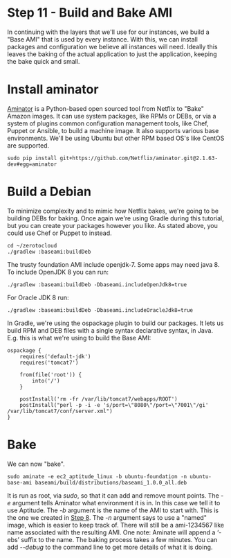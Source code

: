 # Step 11 - Build and Bake AMI

In continuing with the layers that we'll use for our instances, we build a "Base AMI" that is used by every instance.
With this, we can install packages and configuration we believe all instances will need.
Ideally this leaves the baking of the actual application to just the application, keeping the bake quick and small.

# Install aminator

<a href="https://github.com/Netflix/aminator" target="_blank">Aminator</a> is a Python-based open sourced tool from Netflix to "Bake" Amazon images.
It can use system packages, like RPMs or DEBs, or via a system of plugins common configuration management tools, like Chef, Puppet or Ansible, to build a machine image.
It also supports various base environments. We'll be using Ubuntu but other RPM based OS's like CentOS are supported.

    sudo pip install git+https://github.com/Netflix/aminator.git@2.1.63-dev#egg=aminator
    
# Build a Debian

To minimize complexity and to mimic how Netflix bakes, we're going to be building DEBs for baking. 
Once again we're using Gradle during this tutorial, but you can create your packages however you like. 
As stated above, you could use Chef or Puppet to instead. 

    cd ~/zerotocloud
    ./gradlew :baseami:buildDeb

The trusty foundation AMI include openjdk-7. Some apps may need java 8. To include OpenJDK 8 you can run:

    ./gradlew :baseami:buildDeb -Dbaseami.includeOpenJdk8=true

For Oracle JDK 8 run:

    ./gradlew :baseami:buildDeb -Dbaseami.includeOracleJdk8=true

In Gradle, we're using the ospackage plugin to build our packages. 
It lets us build RPM and DEB files with a single syntax declarative syntax, in Java.
E.g. this is what we're using to build the Base AMI:

    ospackage {
        requires('default-jdk')
        requires('tomcat7')

        from(file('root')) {
            into('/')
        }

        postInstall('rm -fr /var/lib/tomcat7/webapps/ROOT')
        postInstall("perl -p -i -e 's/port=\"8080\"/port=\"7001\"/gi' /var/lib/tomcat7/conf/server.xml")
    }

# Bake

We can now "bake".

    sudo aminate -e ec2_aptitude_linux -b ubuntu-foundation -n ubuntu-base-ami baseami/build/distributions/baseami_1.0.0_all.deb

It is run as root, via _sudo_, so that it can add and remove mount points.
The _-e_ argument tells Aminator what environment it is in.  In this case we tell it to use Aptitude.
The _-b_ argument is the name of the AMI to start with. This is the one we created in [Step 8](FoundationAMI.d).
The _-n_ argument says to use a "named" image, which is easier to keep track of. There will still be a ami-1234567 like name associated with the resulting AMI.
One note: Aminate will append a ‘-ebs’ suffix to the name. 
The baking process takes a few minutes. You can add _--debug_ to the command line to get more details of what it is doing.
